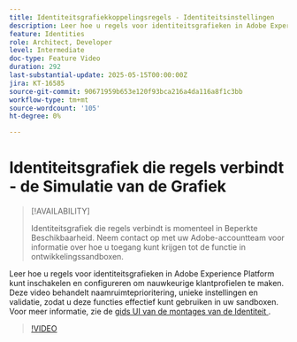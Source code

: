 ```yaml
---
title: Identiteitsgrafiekkoppelingsregels - Identiteitsinstellingen
description: Leer hoe u regels voor identiteitsgrafieken in Adobe Experience Platform kunt inschakelen en configureren om nauwkeurige klantprofielen te maken.
feature: Identities
role: Architect, Developer
level: Intermediate
doc-type: Feature Video
duration: 292
last-substantial-update: 2025-05-15T00:00:00Z
jira: KT-16585
source-git-commit: 90671959b653e120f93bca216a4da116a8f1c3bb
workflow-type: tm+mt
source-wordcount: '105'
ht-degree: 0%

---
```


# Identiteitsgrafiek die regels verbindt - de Simulatie van de Grafiek

>[!AVAILABILITY]
>
>Identiteitsgrafiek die regels verbindt is momenteel in Beperkte Beschikbaarheid. Neem contact op met uw Adobe-accountteam voor informatie over hoe u toegang kunt krijgen tot de functie in ontwikkelingssandboxen.

Leer hoe u regels voor identiteitsgrafieken in Adobe Experience Platform kunt inschakelen en configureren om nauwkeurige klantprofielen te maken. Deze video behandelt naamruimteprioritering, unieke instellingen en validatie, zodat u deze functies effectief kunt gebruiken in uw sandboxen. Voor meer informatie, zie de [ gids UI van de montages van de Identiteit ](https://experienceleague.adobe.com/nl/docs/experience-platform/identity/features/identity-graph-linking-rules/identity-settings-ui).

>[!VIDEO](https://video.tv.adobe.com/v/3458487/?learn=on&enablevpops)
